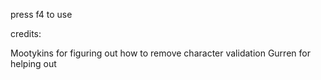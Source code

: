 press f4 to use


credits:

Mootykins for figuring out how to remove character validation
Gurren for helping out
